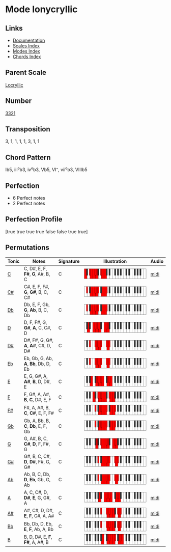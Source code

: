 # Mode Ionycryllic

## Links

- [Documentation](README.md)
- [Scales Index](Scales.md)
- [Modes Index](Modes.md)
- [Chords Index](Chords.md)

## Parent Scale

[Locryllic](ScaleLocryllic.md)

## Number

[3321](https://ianring.com/musictheory/scales/3321)

## Transposition

3, 1, 1, 1, 1, 3, 1, 1

## Chord Pattern

Ib5, iii⁰b3, iv⁰b3, Vb5, VI⁺, vii⁰b3, VIIIb5

## Perfection

- 6 Perfect notes
- 2 Perfect notes

## Perfection Profile

[true true true true false false true true]

## Permutations

| Tonic | Notes | Signature | Illustration | Audio |
|-------|-------|-----------|--------------|-------|
| [C](ModeCNaturalIonycryllic.md) | C, D#, E, F, **F#**, **G**, A#, B, C | C | ![CNaturalIonycryllic](ModeCNaturalIonycryllic.png) | [midi](https://github.com/edipermadi/music/blob/main/docs/ModeCNaturalIonycryllic.mid?raw=true) |
| [C#](ModeCSharpIonycryllic.md) | C#, E, F, F#, **G**, **G#**, B, C, C# | C | ![CSharpIonycryllic](ModeCSharpIonycryllic.png) | [midi](https://github.com/edipermadi/music/blob/main/docs/ModeCSharpIonycryllic.mid?raw=true) |
| [Db](ModeDFlatIonycryllic.md) | Db, E, F, Gb, **G**, **Ab**, B, C, Db | C | ![DFlatIonycryllic](ModeDFlatIonycryllic.png) | [midi](https://github.com/edipermadi/music/blob/main/docs/ModeDFlatIonycryllic.mid?raw=true) |
| [D](ModeDNaturalIonycryllic.md) | D, F, F#, G, **G#**, **A**, C, C#, D | C | ![DNaturalIonycryllic](ModeDNaturalIonycryllic.png) | [midi](https://github.com/edipermadi/music/blob/main/docs/ModeDNaturalIonycryllic.mid?raw=true) |
| [D#](ModeDSharpIonycryllic.md) | D#, F#, G, G#, **A**, **A#**, C#, D, D# | C | ![DSharpIonycryllic](ModeDSharpIonycryllic.png) | [midi](https://github.com/edipermadi/music/blob/main/docs/ModeDSharpIonycryllic.mid?raw=true) |
| [Eb](ModeEFlatIonycryllic.md) | Eb, Gb, G, Ab, **A**, **Bb**, Db, D, Eb | C | ![EFlatIonycryllic](ModeEFlatIonycryllic.png) | [midi](https://github.com/edipermadi/music/blob/main/docs/ModeEFlatIonycryllic.mid?raw=true) |
| [E](ModeENaturalIonycryllic.md) | E, G, G#, A, **A#**, **B**, D, D#, E | C | ![ENaturalIonycryllic](ModeENaturalIonycryllic.png) | [midi](https://github.com/edipermadi/music/blob/main/docs/ModeENaturalIonycryllic.mid?raw=true) |
| [F](ModeFNaturalIonycryllic.md) | F, G#, A, A#, **B**, **C**, D#, E, F | C | ![FNaturalIonycryllic](ModeFNaturalIonycryllic.png) | [midi](https://github.com/edipermadi/music/blob/main/docs/ModeFNaturalIonycryllic.mid?raw=true) |
| [F#](ModeFSharpIonycryllic.md) | F#, A, A#, B, **C**, **C#**, E, F, F# | C | ![FSharpIonycryllic](ModeFSharpIonycryllic.png) | [midi](https://github.com/edipermadi/music/blob/main/docs/ModeFSharpIonycryllic.mid?raw=true) |
| [Gb](ModeGFlatIonycryllic.md) | Gb, A, Bb, B, **C**, **Db**, E, F, Gb | C | ![GFlatIonycryllic](ModeGFlatIonycryllic.png) | [midi](https://github.com/edipermadi/music/blob/main/docs/ModeGFlatIonycryllic.mid?raw=true) |
| [G](ModeGNaturalIonycryllic.md) | G, A#, B, C, **C#**, **D**, F, F#, G | C | ![GNaturalIonycryllic](ModeGNaturalIonycryllic.png) | [midi](https://github.com/edipermadi/music/blob/main/docs/ModeGNaturalIonycryllic.mid?raw=true) |
| [G#](ModeGSharpIonycryllic.md) | G#, B, C, C#, **D**, **D#**, F#, G, G# | C | ![GSharpIonycryllic](ModeGSharpIonycryllic.png) | [midi](https://github.com/edipermadi/music/blob/main/docs/ModeGSharpIonycryllic.mid?raw=true) |
| [Ab](ModeAFlatIonycryllic.md) | Ab, B, C, Db, **D**, **Eb**, Gb, G, Ab | C | ![AFlatIonycryllic](ModeAFlatIonycryllic.png) | [midi](https://github.com/edipermadi/music/blob/main/docs/ModeAFlatIonycryllic.mid?raw=true) |
| [A](ModeANaturalIonycryllic.md) | A, C, C#, D, **D#**, **E**, G, G#, A | C | ![ANaturalIonycryllic](ModeANaturalIonycryllic.png) | [midi](https://github.com/edipermadi/music/blob/main/docs/ModeANaturalIonycryllic.mid?raw=true) |
| [A#](ModeASharpIonycryllic.md) | A#, C#, D, D#, **E**, **F**, G#, A, A# | C | ![ASharpIonycryllic](ModeASharpIonycryllic.png) | [midi](https://github.com/edipermadi/music/blob/main/docs/ModeASharpIonycryllic.mid?raw=true) |
| [Bb](ModeBFlatIonycryllic.md) | Bb, Db, D, Eb, **E**, **F**, Ab, A, Bb | C | ![BFlatIonycryllic](ModeBFlatIonycryllic.png) | [midi](https://github.com/edipermadi/music/blob/main/docs/ModeBFlatIonycryllic.mid?raw=true) |
| [B](ModeBNaturalIonycryllic.md) | B, D, D#, E, **F**, **F#**, A, A#, B | C | ![BNaturalIonycryllic](ModeBNaturalIonycryllic.png) | [midi](https://github.com/edipermadi/music/blob/main/docs/ModeBNaturalIonycryllic.mid?raw=true) |
